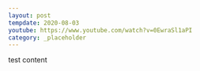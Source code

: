 ```yaml
---
layout: post
tempdate: 2020-08-03
youtube: https://www.youtube.com/watch?v=0EwraSl1aPI
category: _placeholder
---
```

test content